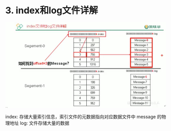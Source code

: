 # 3. index和log文件详解

![](../assets/index和log文件详解.png)

index: 存储大量索引信息，索引文件的元数据指向对应数据文件中 message 的物理地址
log: 文件存储大量的数据
